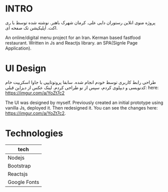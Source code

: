 # INTRO
پروژه منوی انلاین رستوران دایی علی. کرمان شهرک باهنر. نوشته شده توسط با ری اکت. اپلیکیشن تک صفحه ای.

An online/digital menu project for an Iran، Kerman based fastfood restaurant. Written in Js and Reactjs library. an SPA(Signle Page Application). 

# UI Design
طراحی رابط کاربری توسط خودم انجام شده. سابقا پروتوتایپی با جاوا اسکریپت خام کدنویسی و دیپلوی کردم، سپس از نو طراحی کردم. لینک عکس از دیزاین قبلی:‌ here: https://imgur.com/a/YoZt7c2

The UI was designed by myself. Previously created an initial prototype using vanilla Js, deployed it. Then redesigned it. You can see the changes here: https://imgur.com/a/YoZt7c2.


# Technologies
|   tech  |
|   ----- |
|   Nodejs    |
|   Bootstrap |
|   Reactsjs  |
|   Google Fonts |

# 
